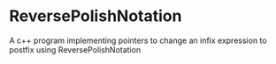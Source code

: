 # ReversePolishNotation
A c++ program implementing pointers to change an infix expression to postfix using ReversePolishNotation
